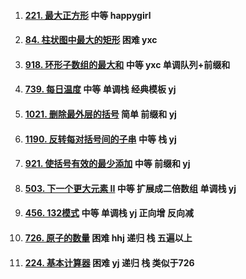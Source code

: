1.  #### [221. 最大正方形](https://leetcode-cn.com/problems/maximal-square/) 中等 happygirl

2.  #### [84. 柱状图中最大的矩形](https://leetcode-cn.com/problems/largest-rectangle-in-histogram/) 困难 yxc 

3.  #### [918. 环形子数组的最大和](https://leetcode-cn.com/problems/maximum-sum-circular-subarray/) 中等 yxc 单调队列+前缀和

4.  #### [739. 每日温度](https://leetcode-cn.com/problems/daily-temperatures/) 中等 单调栈 经典模板 yj

5.  #### [1021. 删除最外层的括号](https://leetcode-cn.com/problems/remove-outermost-parentheses/) 简单 前缀和 yj

6.  #### [1190. 反转每对括号间的子串](https://leetcode-cn.com/problems/reverse-substrings-between-each-pair-of-parentheses/) 中等 栈 yj

7.  #### [921. 使括号有效的最少添加](https://leetcode-cn.com/problems/minimum-add-to-make-parentheses-valid/) 中等 前缀和 yj

8.  #### [503. 下一个更大元素 II](https://leetcode-cn.com/problems/next-greater-element-ii/) 中等 扩展成二倍数组 单调栈 yj

9.  #### [456. 132模式](https://leetcode-cn.com/problems/132-pattern/) 中等 单调栈 yj 正向增 反向减

10.  #### [726. 原子的数量](https://leetcode-cn.com/problems/number-of-atoms/) 困难 hhj 递归 栈 五遍以上

11.  #### [224. 基本计算器](https://leetcode-cn.com/problems/basic-calculator/) 困难 yj 递归 栈 类似于726

